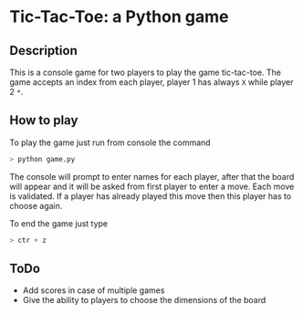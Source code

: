 # Tic-Tac-Toe: a Python game

## Description
This is a console game for two players to play the game tic-tac-toe. The game accepts an index from each player, player 1 has always `X` while player 2 `*`. 

## How to play
To play the game just run from console the command

```python
> python game.py
```

The console will prompt to enter names for each player, after that the board will appear and it will be asked from first player to enter a move. Each move is validated. If a player has already played this move then this player has to choose again.

To end the game just type
```python
> ctr + z
```

## ToDo
- Add scores in case of multiple games
- Give the ability to players to choose the dimensions of the board

